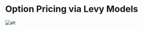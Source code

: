 # Option Pricing via Levy Models

![alt](https://raw.githubusercontent.com/chicago-joe/Option-Pricing-via-Levy-Models/master/doc/agenda.jpg)
